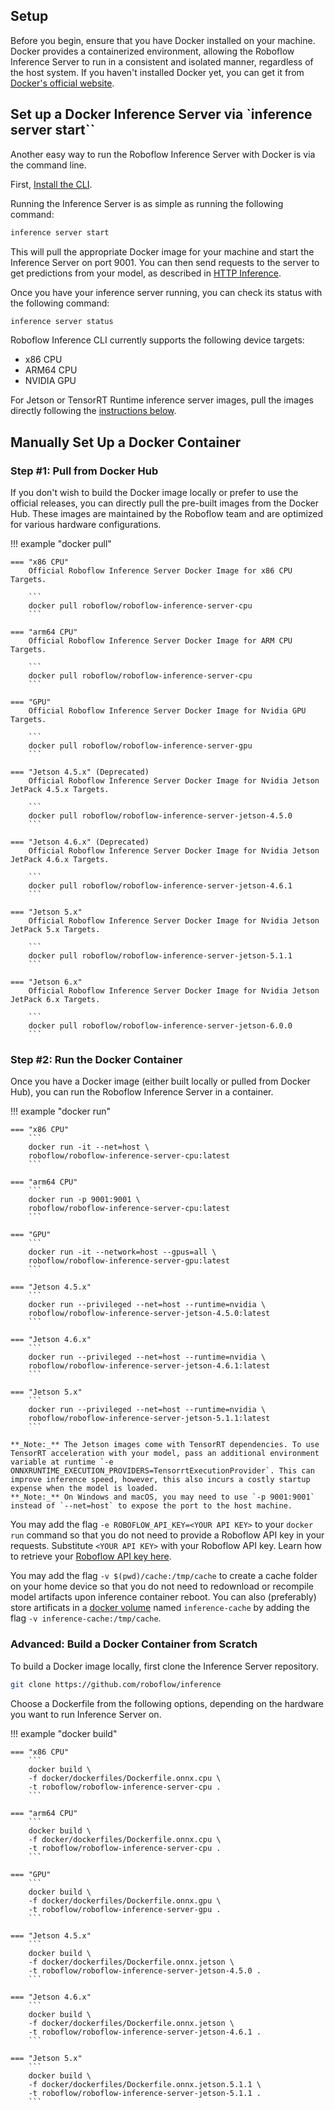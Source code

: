## Setup

Before you begin, ensure that you have Docker installed on your machine. Docker provides a containerized environment,
allowing the Roboflow Inference Server to run in a consistent and isolated manner, regardless of the host system. If
you haven't installed Docker yet, you can get it from <a href="https://www.docker.com/get-started" target="_blank">Docker's official website</a>.

## Set up a Docker Inference Server via `inference server start``

Another easy way to run the Roboflow Inference Server with Docker is via the command line.

First, [Install the CLI](../index.md#cli).

Running the Inference Server is as simple as running the following command:

```bash
inference server start
```

This will pull the appropriate Docker image for your machine and start the Inference Server on port 9001. You can then send requests to the server to get predictions from your model, as described in [HTTP Inference](http_inference.md).

Once you have your inference server running, you can check its status with the following command:

```bash
inference server status
```

Roboflow Inference CLI currently supports the following device targets:

- x86 CPU
- ARM64 CPU
- NVIDIA GPU

For Jetson or TensorRT Runtime inference server images, pull the images directly following the [instructions below](#pull-from-docker-hub).

## Manually Set Up a Docker Container

### Step #1: Pull from Docker Hub

If you don't wish to build the Docker image locally or prefer to use the official releases, you can directly pull the
pre-built images from the Docker Hub. These images are maintained by the Roboflow team and are optimized for various
hardware configurations.

!!! example "docker pull"

    === "x86 CPU"
        Official Roboflow Inference Server Docker Image for x86 CPU Targets.

        ```
        docker pull roboflow/roboflow-inference-server-cpu
        ```

    === "arm64 CPU"
        Official Roboflow Inference Server Docker Image for ARM CPU Targets.

        ```
        docker pull roboflow/roboflow-inference-server-cpu
        ```

    === "GPU"
        Official Roboflow Inference Server Docker Image for Nvidia GPU Targets.

        ```
        docker pull roboflow/roboflow-inference-server-gpu
        ```

    === "Jetson 4.5.x" (Deprecated)
        Official Roboflow Inference Server Docker Image for Nvidia Jetson JetPack 4.5.x Targets.

        ```
        docker pull roboflow/roboflow-inference-server-jetson-4.5.0
        ```

    === "Jetson 4.6.x" (Deprecated)
        Official Roboflow Inference Server Docker Image for Nvidia Jetson JetPack 4.6.x Targets.

        ```
        docker pull roboflow/roboflow-inference-server-jetson-4.6.1
        ```

    === "Jetson 5.x"
        Official Roboflow Inference Server Docker Image for Nvidia Jetson JetPack 5.x Targets.

        ```
        docker pull roboflow/roboflow-inference-server-jetson-5.1.1
        ```

    === "Jetson 6.x"
        Official Roboflow Inference Server Docker Image for Nvidia Jetson JetPack 6.x Targets.

        ```
        docker pull roboflow/roboflow-inference-server-jetson-6.0.0
        ```

### Step #2: Run the Docker Container

Once you have a Docker image (either built locally or pulled from Docker Hub), you can run the Roboflow Inference
Server in a container.

!!! example "docker run"

    === "x86 CPU"
        ```
        docker run -it --net=host \
        roboflow/roboflow-inference-server-cpu:latest
        ```

    === "arm64 CPU"
        ```
        docker run -p 9001:9001 \
        roboflow/roboflow-inference-server-cpu:latest
        ```

    === "GPU"
        ```
        docker run -it --network=host --gpus=all \
        roboflow/roboflow-inference-server-gpu:latest
        ```

    === "Jetson 4.5.x"
        ```
        docker run --privileged --net=host --runtime=nvidia \
        roboflow/roboflow-inference-server-jetson-4.5.0:latest
        ```

    === "Jetson 4.6.x"
        ```
        docker run --privileged --net=host --runtime=nvidia \
        roboflow/roboflow-inference-server-jetson-4.6.1:latest
        ```

    === "Jetson 5.x"
        ```
        docker run --privileged --net=host --runtime=nvidia \
        roboflow/roboflow-inference-server-jetson-5.1.1:latest
        ```

    **_Note:_** The Jetson images come with TensorRT dependencies. To use TensorRT acceleration with your model, pass an additional environment variable at runtime `-e ONNXRUNTIME_EXECUTION_PROVIDERS=TensorrtExecutionProvider`. This can improve inference speed, however, this also incurs a costly startup expense when the model is loaded.
    **_Note:_** On Windows and macOS, you may need to use `-p 9001:9001` instead of `--net=host` to expose the port to the host machine.

You may add the flag `-e ROBOFLOW_API_KEY=<YOUR API KEY>` to your `docker run` command so that you do not need to provide a Roboflow API key in your requests. Substitute `<YOUR API KEY>` with your Roboflow API key. Learn how to retrieve your <a href="https://docs.roboflow.com/api-reference/authentication#retrieve-an-api-key" target="_blank">Roboflow API key here</a>.

You may add the flag `-v $(pwd)/cache:/tmp/cache` to create a cache folder on your home device so that you do not need to redownload or recompile model artifacts upon inference container reboot. You can also (preferably) store artificats in a <a href="https://docs.docker.com/storage/volumes/" target="_blank">docker volume</a> named `inference-cache` by adding the flag `-v inference-cache:/tmp/cache`.

### Advanced: Build a Docker Container from Scratch

To build a Docker image locally, first clone the Inference Server repository.

```bash
git clone https://github.com/roboflow/inference
```

Choose a Dockerfile from the following options, depending on the hardware you want to run Inference Server on.

!!! example "docker build"

    === "x86 CPU"
        ```
        docker build \
        -f docker/dockerfiles/Dockerfile.onnx.cpu \
        -t roboflow/roboflow-inference-server-cpu .
        ```

    === "arm64 CPU"
        ```
        docker build \
        -f docker/dockerfiles/Dockerfile.onnx.cpu \
        -t roboflow/roboflow-inference-server-cpu .
        ```

    === "GPU"
        ```
        docker build \
        -f docker/dockerfiles/Dockerfile.onnx.gpu \
        -t roboflow/roboflow-inference-server-gpu .
        ```

    === "Jetson 4.5.x"
        ```
        docker build \
        -f docker/dockerfiles/Dockerfile.onnx.jetson \
        -t roboflow/roboflow-inference-server-jetson-4.5.0 .
        ```

    === "Jetson 4.6.x"
        ```
        docker build \
        -f docker/dockerfiles/Dockerfile.onnx.jetson \
        -t roboflow/roboflow-inference-server-jetson-4.6.1 .
        ```

    === "Jetson 5.x"
        ```
        docker build \
        -f docker/dockerfiles/Dockerfile.onnx.jetson.5.1.1 \
        -t roboflow/roboflow-inference-server-jetson-5.1.1 .
        ```
